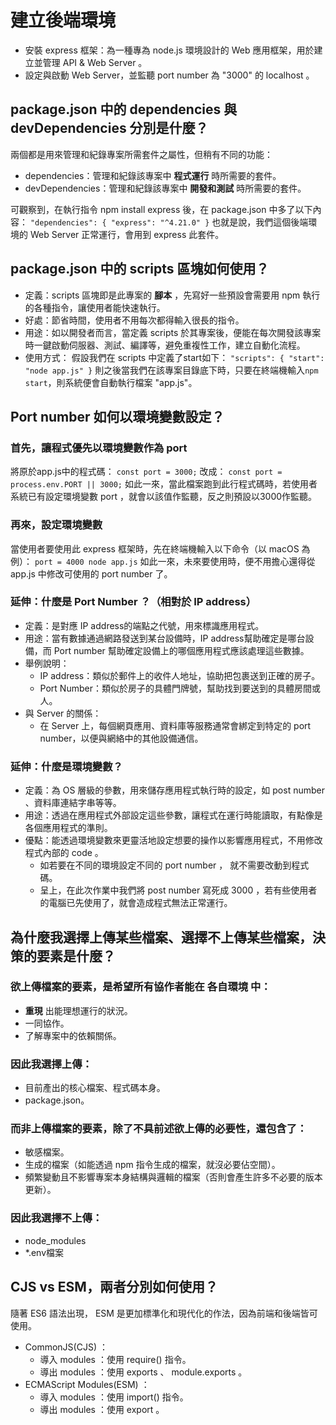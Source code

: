 # 建立後端環境
- 安裝 express 框架：為一種專為 node.js 環境設計的 Web 應用框架，用於建立並管理 API & Web Server 。
- 設定與啟動 Web Server，並監聽 port number 為 "3000" 的 localhost 。

## package.json 中的 dependencies 與 devDependencies 分別是什麼？
兩個都是用來管理和紀錄專案所需套件之屬性，但稍有不同的功能：
- dependencies：管理和紀錄該專案中 __程式運行__ 時所需要的套件。
- devDependencies：管理和紀錄該專案中 __開發和測試__ 時所需要的套件。

可觀察到，在執行指令 npm install express 後，在 package.json 中多了以下內容：
`
"dependencies": {
    "express": "^4.21.0"
}
`
也就是說，我們這個後端環境的 Web Server 正常運行，會用到 express 此套件。

## package.json 中的 scripts 區塊如何使用？
- 定義：scripts 區塊即是此專案的 __腳本__ ，先寫好一些預設會需要用 npm 執行的各種指令，讓使用者能快速執行。
- 好處：節省時間，使用者不用每次都得輸入很長的指令。
- 用途：如以開發者而言，當定義 scripts 於其專案後，便能在每次開發該專案時一鍵啟動伺服器、測試、編譯等，避免重複性工作，建立自動化流程。
- 使用方式：
    假設我們在 scripts 中定義了start如下：
    `
    "scripts": {
        "start": "node app.js"
    }
    `
    則之後當我們在該專案目錄底下時，只要在終端機輸入`npm start`，則系統便會自動執行檔案 "app.js"。
 
## Port number 如何以環境變數設定？
### 首先，讓程式優先以環境變數作為 port
將原於app.js中的程式碼：
`const port = 3000;`
改成：
`const port = process.env.PORT || 3000;`
如此一來，當此檔案跑到此行程式碼時，若使用者系統已有設定環境變數 port ，就會以該值作監聽，反之則預設以3000作監聽。

### 再來，設定環境變數
當使用者要使用此 express 框架時，先在終端機輸入以下命令（以 macOS 為例）：
`port = 4000 node app.js`
如此一來，未來要使用時，便不用擔心還得從 app.js 中修改可使用的 port number 了。

### 延伸：什麼是 Port Number ？（相對於 IP address）
- 定義：是對應 IP address的端點之代號，用來標識應用程式。
- 用途：當有數據通過網路發送到某台設備時，IP address幫助確定是哪台設備，而 Port number 幫助確定設備上的哪個應用程式應該處理這些數據。
- 舉例說明：
    - IP address：類似於郵件上的收件人地址，協助把包裹送到正確的房子。
    - Port Number：類似於房子的具體門牌號，幫助找到要送到的具體房間或人。
- 與 Server 的關係：
    - 在 Server 上，每個網頁應用、資料庫等服務通常會綁定到特定的 port number，以便與網絡中的其他設備通信。

### 延伸：什麼是環境變數？
- 定義：為 OS 層級的參數，用來儲存應用程式執行時的設定，如 post number 、資料庫連結字串等等。
- 用途：透過在應用程式外部設定這些參數，讓程式在運行時能讀取，有點像是各個應用程式的準則。
- 優點：能透過環境變數來更靈活地設定想要的操作以影響應用程式，不用修改程式內部的 code 。
    - 如若要在不同的環境設定不同的 port number ， 就不需要改動到程式碼。
    - 呈上，在此次作業中我們將 post number 寫死成 3000 ，若有些使用者的電腦已先使用了，就會造成程式無法正常運行。

## 為什麼我選擇上傳某些檔案、選擇不上傳某些檔案，決策的要素是什麼？
### 欲上傳檔案的要素，是希望所有協作者能在 __各自環境__ 中：
- __重現__ 出能理想運行的狀況。
- 一同協作。
- 了解專案中的依賴關係。

### 因此我選擇上傳：
- 目前產出的核心檔案、程式碼本身。
- package.json。

### 而非上傳檔案的要素，除了不具前述欲上傳的必要性，還包含了：
- 敏感檔案。
- 生成的檔案（如能透過 npm 指令生成的檔案，就沒必要佔空間）。
- 頻繁變動且不影響專案本身結構與邏輯的檔案（否則會產生許多不必要的版本更新）。

### 因此我選擇不上傳：
- node_modules
- *.env檔案

## CJS vs ESM，兩者分別如何使用？
隨著 ES6 語法出現， ESM 是更加標準化和現代化的作法，因為前端和後端皆可使用。
- CommonJS(CJS) ：
	- 導入 modules ：使用 require() 指令。
	- 導出 modules ：使用 exports 、 module.exports 。
- ECMAScript Modules(ESM) ：
	- 導入 modules ：使用 import() 指令。
	- 導出 modules ：使用 export 。